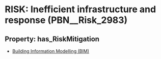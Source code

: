 # RISK: __Inefficient infrastructure and response__ (PBN__Risk_2983)

## Property: has_RiskMitigation

* [Building Information Modelling (BIM)](PBN__Mitigation_1234)

